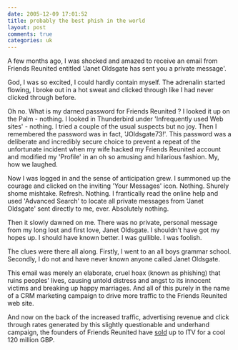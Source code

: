 ```yaml
---
date: 2005-12-09 17:01:52
title: probably the best phish in the world
layout: post
comments: true
categories: uk
---
```

A few months ago, I was shocked and amazed to receive an email from
Friends Reunited entitled 'Janet Oldsgate has sent you a private
message'.

God, I was so excited, I could hardly contain myself. The adrenalin
started flowing, I broke out in a hot sweat and clicked through like I
had never clicked through before.

Oh no. What is my darned password for Friends Reunited ? I looked it up
on the Palm - nothing. I looked in Thunderbird under 'Infrequently used
Web sites' - nothing. I tried a couple of the usual suspects but no joy.
Then I remembered the password was in fact, 'JOldsgate73!'. This
password was a deliberate and incredibly secure choice to prevent a
repeat of the unfortunate incident when my wife hacked my Friends
Reunited account and modified my 'Profile' in an oh so amusing and
hilarious fashion. My, how we laughed.

Now I was logged in and the sense of anticipation grew. I summoned up
the courage and clicked on the inviting 'Your Messages' icon. Nothing.
Shurely shome mishtake. Refresh. Nothing. I frantically read the online
help and used 'Advanced Search' to locate all private messages from
'Janet Oldsgate' sent directly to me, ever. Absolutely nothing.

Then it slowly dawned on me. There was no private, personal message from
my long lost and first love, Janet Oldsgate. I shouldn't have got my
hopes up. I should have known better. I was gullible. I was foolish.

The clues were there all along. Firstly, I went to an all boys grammar
school. Secondly, I do not and have never known anyone called Janet
Oldsgate.

This email was merely an elaborate, cruel hoax (known as phishing) that
ruins peoples' lives, causing untold distress and angst to its innocent
victims and breaking up happy marriages. And all of this purely in the
name of a CRM marketing campaign to drive more traffic to the Friends
Reunited web site.

And now on the back of the increased traffic, advertising revenue and
click through rates generated by this slightly questionable and
underhand campaign, the founders of Friends Reunited have
[sold](http://news.bbc.co.uk/2/hi/business/4502550.stm) up to ITV for a
cool 120 million GBP.
